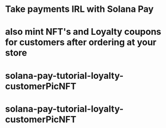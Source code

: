 # Take payments IRL with Solana Pay
# also mint NFT's and Loyalty coupons for customers after ordering at your store
# solana-pay-tutorial-loyalty-customerPicNFT
# solana-pay-tutorial-loyalty-customerPicNFT
